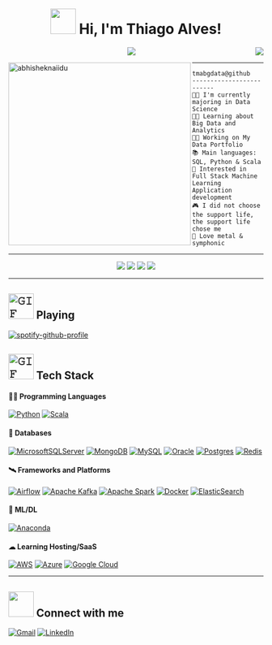 <h1 align="center">
 <img src="https://media.giphy.com/media/12oufCB0MyZ1Go/giphy.gif" width="50">
 Hi, I'm Thiago Alves!
</h1>
 <a href="https://github.com/tmabgdata"><img src="https://komarev.com/ghpvc/?username=tmabgdata&color=blue&&style=for-the-badge&label=PROFILE+VIEWS" align='right'/></a>

<!-- Typing SVG by DenverCoder1 - https://github.com/DenverCoder1/readme-typing-svg -->
<p align="center">
  <a href="https://github.com/DenverCoder1/readme-typing-svg"><img src="https://readme-typing-svg.herokuapp.com?lines=Data+Science+Student;Training+Data+Engineering;Always%20learning%20new%20things&center=true&width=380&height=45"></a>
</p>

<img align="left" src="https://raw.githubusercontent.com/abhisheknaiidu/abhisheknaiidu/master/code.gif" alt="abhisheknaiidu" width="360" />
<hr>

```
tmabgdata@github
-------------------------
👨‍🎓 I'm currently majoring in Data Science
👨‍🔬 Learning about Big Data and Analytics
👨‍💻 Working on My Data Portfolio
📚 Main languages: SQL, Python & Scala
🎲 Interested in Full Stack Machine Learning Application development
🎮 I did not choose the support life, the support life chose me
🎵 Love metal & symphonic
```
---
<p align="center">
  <img src="https://img.shields.io/badge/Age-31-blue" />
  <img src="https://img.shields.io/badge/Focus-Data%20Pipeline-blue" /> 
  <img src="https://img.shields.io/badge/Lives-Brazil-blue" /> 
  <img src="https://img.shields.io/badge/Languages-Portuguese%20%26%20Intermediary English-blue" /> 
</p>

---



## <img width="50" alt="𝙶𝙸𝙵" src="https://i.pinimg.com/originals/61/0f/e6/610fe62678608c4871fea488884efe5d.gif"> Playing

[![spotify-github-profile](https://spotify-github-profile.vercel.app/api/view?uid=22a2z4k55o43faugahu6s6a5a&cover_image=true&theme=novatorem&bar_color=53b14f&bar_color_cover=true)](https://spotify-github-profile.vercel.app/api/view?uid=22a2z4k55o43faugahu6s6a5a&redirect=true)

## <img width="50" alt="𝙶𝙸𝙵" src="https://github.com/JayantGoel001/JayantGoel001/blob/master/GIF/github.gif"> Tech Stack

#### 👨‍💻 Programming Languages

 [![Python](https://img.shields.io/badge/python-3670A0?style=for-the-badge&logo=python&logoColor=ffdd54)](https://www.python.org/)
 [![Scala](https://img.shields.io/badge/scala-%23DC322F.svg?style=for-the-badge&logo=scala&logoColor=white)](https://www.scala-lang.org/)

#### 💾 Databases
 
 [![MicrosoftSQLServer](https://img.shields.io/badge/Microsoft%20SQL%20Sever-CC2927?style=for-the-badge&logo=microsoft%20sql%20server&logoColor=white)](https://www.microsoft.com/en-us/sql-server/sql-server-downloads)
 [![MongoDB](https://img.shields.io/badge/MongoDB-%234ea94b.svg?style=for-the-badge&logo=mongodb&logoColor=white)](https://www.mongodb.com/)
 [![MySQL](https://img.shields.io/badge/mysql-%2300f.svg?style=for-the-badge&logo=mysql&logoColor=white)](https://www.mysql.com/)
 [![Oracle](https://img.shields.io/badge/Oracle-F80000?style=for-the-badge&logo=oracle&logoColor=white)](https://www.oracle.com/br/database/)
 [![Postgres](https://img.shields.io/badge/postgres-%23316192.svg?style=for-the-badge&logo=postgresql&logoColor=white)](https://www.postgresql.org/)
 [![Redis](https://img.shields.io/badge/redis-%23DD0031.svg?style=for-the-badge&logo=redis&logoColor=white)](https://redis.io/)
 
#### 🛰 Frameworks and Platforms
 
 [![Airflow](https://img.shields.io/badge/Airflow-017CEE?style=for-the-badge&logo=Apache%20Airflow&logoColor=white)](https://airflow.apache.org/)
 [![Apache Kafka](https://img.shields.io/badge/Apache%20Kafka-000?style=for-the-badge&logo=apachekafka)](https://kafka.apache.org/)
 [![Apache Spark](https://img.shields.io/badge/Apache_Spark-FFFFFF?style=for-the-badge&logo=apachespark&logoColor=#E35A16)](https://spark.apache.org/)
 [![Docker](https://img.shields.io/badge/docker-%230db7ed.svg?style=for-the-badge&logo=docker&logoColor=white)](https://www.docker.com/)
 [![ElasticSearch](https://img.shields.io/badge/-ElasticSearch-005571?style=for-the-badge&logo=elasticsearch)](https://www.elastic.co/)
 
#### 🦾 ML/DL

 [![Anaconda](https://img.shields.io/badge/Anaconda-%2344A833.svg?style=for-the-badge&logo=anaconda&logoColor=white)](https://www.anaconda.com/)

#### ☁ Learning Hosting/SaaS

 [![AWS](https://img.shields.io/badge/AWS-%23FF9900.svg?style=for-the-badge&logo=amazon-aws&logoColor=white)](https://aws.amazon.com/)
 [![Azure](https://img.shields.io/badge/azure-%230072C6.svg?style=for-the-badge&logo=microsoftazure&logoColor=white)](https://azure.microsoft.com/en-us/)
 [![Google Cloud](https://img.shields.io/badge/GoogleCloud-%234285F4.svg?style=for-the-badge&logo=google-cloud&logoColor=white)](https://cloud.google.com/)

--- 
 
## <img src="https://media.giphy.com/media/LnQjpWaON8nhr21vNW/giphy.gif" width="50"> Connect with me

   <a href="mailto:tma.bigdata@gmail.com/" target="_blank"><img src="https://img.shields.io/badge/Gmail-D14836?style=for-the-badge&logo=gmail&logoColor=white" alt="Gmail"></a>
   <a href="https://www.linkedin.com/in/thiago-bigdata/" target="_blank"><img src="https://img.shields.io/badge/linkedin-%230077B5.svg?style=for-the-badge&logo=linkedin&logoColor=white" alt="LinkedIn"></a>

</div>
